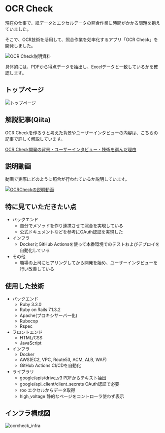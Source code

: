 # OCR Check

現在の仕事で、紙データとエクセルデータの照合作業に時間がかかる問題を抱えていました。  

そこで、OCR技術を活用して、照合作業を効率化するアプリ「OCR Check」を開発しました。

![OCR Check説明資料](https://github.com/user-attachments/assets/ab58a5cb-d9d7-4f07-a7ec-a0c19f1a6678)

具体的には、PDFから得点データを抽出し、Excelデータと一致しているかを確認します。

## トップページ
![トップページ](https://github.com/user-attachments/assets/2f007153-77e6-4e00-afa4-6814d645da81)

## 解説記事(Qiita)
OCR Checkを作ろうと考えた背景やユーザーインタビューの内容は、こちらの記事で詳しく解説しています。

[OCR Check開発の背景・ユーザーインタビュー・技術を選んだ理由](https://qiita.com/naota7118/private/1790c44202a52e992170)

## 説明動画
動画で実際にどのように照合が行われているか説明しています。

[![OCRCheckの説明動画](https://img.youtube.com/vi/MbrXuW9smVM/0.jpg)](https://www.youtube.com/watch?v=MbrXuW9smVM)

## 特に見ていただきたい点

- バックエンド
  - 自分でメソッドを作り連携させて照合を実現している
  - 公式ドキュメントなどを参考にOAuth認証を実現した
- インフラ
  - DockerとGitHub Actionsを使って本番環境でのテストおよびデプロイを自動化している
- その他
  - 職場の上司にヒアリングしてから開発を始め、ユーザーインタビューを行い改善している

## 使用した技術
- バックエンド
  - Ruby 3.3.0
  - Ruby on Rails 7.1.3.2
  - Apache(プロキシサーバー化)
  - Rubocop
  - Rspec
- フロントエンド
  - HTML/CSS
  - JavaScript
- インフラ
  - Docker
  - AWS(EC2, VPC, Route53, ACM, ALB, WAF)
  - GitHub Actions CI/CDを自動化
- ライブラリ
  - google/apis/drive_v3 PDFからテキスト抽出
  - google/api_client/client_secrets OAuth認証で必要
  - roo エクセルからデータ取得
  - high_voltage 静的なページをコントローラ使わず表示

## インフラ構成図
![ocrcheck_infra](https://github.com/user-attachments/assets/403c1d0d-68b3-44a7-91a1-ebcc806b55f4)